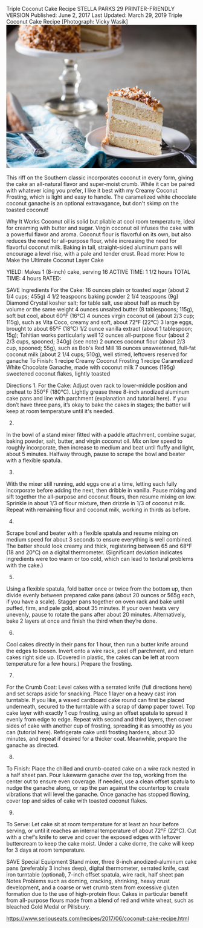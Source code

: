 Triple Coconut Cake Recipe
STELLA PARKS
29     PRINTER-FRIENDLY VERSION
Published: June 2, 2017 Last Updated: March 29, 2019
Triple Coconut Cake Recipe
[Photograph: Vicky Wasik]
![16ac317985505ede9e2c0e831ee3495c.png](..\images\16ac317985505ede9e2c0e831ee3495c.png)

This riff on the Southern classic incorporates coconut in every form, giving the cake an all-natural flavor and super-moist crumb. While it can be paired with whatever icing you prefer, I like it best with my Creamy Coconut Frosting, which is light and easy to handle. The caramelized white chocolate coconut ganache is an optional extravagance, but don't skimp on the toasted coconut!

Why It Works
Coconut oil is solid but pliable at cool room temperature, ideal for creaming with butter and sugar.
Virgin coconut oil infuses the cake with a powerful flavor and aroma.
Coconut flour is flavorful on its own, but also reduces the need for all-purpose flour, while increasing the need for flavorful coconut milk.
Baking in tall, straight-sided aluminum pans will encourage a level rise, with a pale and tender crust.
Read more: How to Make the Ultimate Coconut Layer Cake

YIELD:
Makes 1 (8-inch) cake, serving 16
ACTIVE TIME:
1 1/2 hours
TOTAL TIME:
4 hours
RATED:
    
 SAVE
Ingredients
For the Cake:
16 ounces plain or toasted sugar (about 2 1/4 cups; 455g)
4 1/2 teaspoons baking powder
2 1/4 teaspoons (9g) Diamond Crystal kosher salt; for table salt, use about half as much by volume or the same weight
4 ounces unsalted butter (8 tablespoons; 115g), soft but cool, about 60°F (16°C)
4 ounces virgin coconut oil (about 2/3 cup; 115g), such as Vita Coco, creamy and soft, about 72°F (22°C)
3 large eggs, brought to about 65°F (18°C)
1/2 ounce vanilla extract (about 1 tablespoon; 15g); Tahitian works particularly well
12 ounces all-purpose flour (about 2 2/3 cups, spooned; 340g) (see note)
2 ounces coconut flour (about 2/3 cup, spooned; 55g), such as Bob's Red Mill
18 ounces unsweetened, full-fat coconut milk (about 2 1/4 cups; 510g), well stirred, leftovers reserved for ganache
To Finish:
1 recipe Creamy Coconut Frosting
1 recipe Caramelized White Chocolate Ganache, made with coconut milk
7 ounces (195g) sweetened coconut flakes, lightly toasted

Directions
1.
For the Cake: Adjust oven rack to lower-middle position and preheat to 350°F (180°C). Lightly grease three 8-inch anodized aluminum cake pans and line with parchment (explanation and tutorial here). If you don’t have three pans, it’s okay to bake the cakes in stages; the batter will keep at room temperature until it's needed.

2.
In the bowl of a stand mixer fitted with a paddle attachment, combine sugar, baking powder, salt, butter, and virgin coconut oil. Mix on low speed to roughly incorporate, then increase to medium and beat until fluffy and light, about 5 minutes. Halfway through, pause to scrape the bowl and beater with a flexible spatula.

3.
With the mixer still running, add eggs one at a time, letting each fully incorporate before adding the next, then dribble in vanilla. Pause mixing and sift together the all-purpose and coconut flours, then resume mixing on low. Sprinkle in about 1/3 of flour mixture, then drizzle in 1/3 of coconut milk. Repeat with remaining flour and coconut milk, working in thirds as before.

4.
Scrape bowl and beater with a flexible spatula and resume mixing on medium speed for about 3 seconds to ensure everything is well combined. The batter should look creamy and thick, registering between 65 and 68°F (18 and 20°C) on a digital thermometer. (Significant deviation indicates ingredients were too warm or too cold, which can lead to textural problems with the cake.)

5.
Using a flexible spatula, fold batter once or twice from the bottom up, then divide evenly between prepared cake pans (about 20 ounces or 565g each, if you have a scale). Stagger pans together on oven rack and bake until puffed, firm, and pale gold, about 35 minutes. If your oven heats very unevenly, pause to rotate the pans after about 20 minutes. Alternatively, bake 2 layers at once and finish the third when they’re done.

6.
Cool cakes directly in their pans for 1 hour, then run a butter knife around the edges to loosen. Invert onto a wire rack, peel off parchment, and return cakes right side up. (Covered in plastic, the cakes can be left at room temperature for a few hours.) Prepare the frosting.

7.
For the Crumb Coat: Level cakes with a serrated knife (full directions here) and set scraps aside for snacking. Place 1 layer on a heavy cast iron turntable. If you like, a waxed cardboard cake round can first be placed underneath, secured to the turntable with a scrap of damp paper towel. Top cake layer with exactly 1 cup frosting, using an offset spatula to spread it evenly from edge to edge. Repeat with second and third layers, then cover sides of cake with another cup of frosting, spreading it as smoothly as you can (tutorial here). Refrigerate cake until frosting hardens, about 30 minutes, and repeat if desired for a thicker coat. Meanwhile, prepare the ganache as directed.

8.
To Finish: Place the chilled and crumb-coated cake on a wire rack nested in a half sheet pan. Pour lukewarm ganache over the top, working from the center out to ensure even coverage. If needed, use a clean offset spatula to nudge the ganache along, or rap the pan against the countertop to create vibrations that will level the ganache. Once ganache has stopped flowing, cover top and sides of cake with toasted coconut flakes.

9.
To Serve: Let cake sit at room temperature for at least an hour before serving, or until it reaches an internal temperature of about 72°F (22°C). Cut with a chef’s knife to serve and cover the exposed edges with leftover buttercream to keep the cake moist. Under a cake dome, the cake will keep for 3 days at room temperature.

 SAVE
Special Equipment
Stand mixer, three 8-inch anodized-aluminum cake pans (preferably 3 inches deep), digital thermometer, serrated knife, cast iron turntable (optional), 7-inch offset spatula, wire rack, half sheet pan
Notes
Problems such as doming, cracking, shrinking, heavy crust development, and a coarse or wet crumb stem from excessive gluten formation due to the use of high-protein flour. Cakes in particular benefit from all-purpose flours made from a blend of red and white wheat, such as bleached Gold Medal or Pillsbury.

https://www.seriouseats.com/recipes/2017/06/coconut-cake-recipe.html